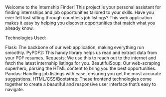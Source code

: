 Welcome to the Internship Finder! This project is your personal assistant for finding internships and job opportunities tailored to your skills. Have you ever felt lost sifting through countless job listings? This web application makes it easy by helping you discover opportunities that match what you already know.

Technologies Used:

Flask: The backbone of our web application, making everything run smoothly.
PyPDF2: This handy library helps us read and extract data from your PDF resumes.
Requests: We use this to reach out to the internet and fetch the latest internship listings for you.
BeautifulSoup: Our web-scraping superhero, parsing the HTML content to bring you the best opportunities.
Pandas: Handling job listings with ease, ensuring you get the most accurate suggestions.
HTML/CSS/Bootstrap: These frontend technologies come together to create a beautiful and responsive user interface that’s easy to navigate.
